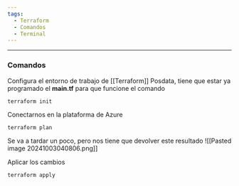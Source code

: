 ```yaml
---
tags:
  - Terraform
  - Comandos
  - Terminal
---
```

---
### Comandos 

Configura el entorno de trabajo de [[Terraform]]
Posdata, tiene que estar ya programado el **main.tf** para que funcione el comando
```shell
terraform init 
```

Conectarnos en la plataforma de Azure 
```Shell
terraform plan
```

Se va a tardar un poco, pero nos tiene que devolver este resultado
![[Pasted image 20241003040806.png]]

Aplicar los cambios
``` Shell
terraform apply
```
